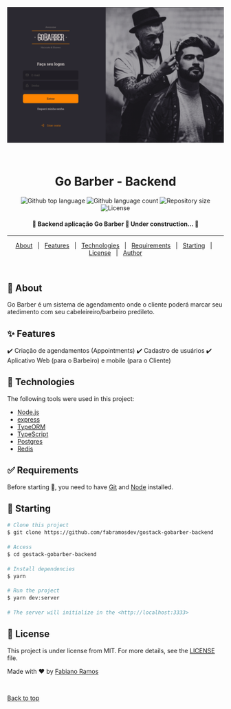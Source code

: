 <div align="center" id="top">
  <img src="./.github/gobarber.png" alt="Primeiro Projeto Node" />

  &#xa0;

  <!-- <a href="https://primeiroprojetonode.netlify.app">Demo</a> -->
</div>

<h1 align="center">Go Barber - Backend</h1>

<p align="center">
  <img alt="Github top language" src="https://img.shields.io/github/languages/top/fabramosdev/gostack-gobarber-backend?color=56BEB8">

  <img alt="Github language count" src="https://img.shields.io/github/languages/count/fabramosdev/gostack-gobarber-backend?color=56BEB8">

  <img alt="Repository size" src="https://img.shields.io/github/repo-size/fabramosdev/gostack-gobarber-backend?color=56BEB8">

  <img alt="License" src="https://img.shields.io/github/license/fabramosdev/gostack-gobarber-backend?color=56BEB8">

  <!-- <img alt="Github issues" src="https://img.shields.io/github/issues/fabramosdev/gostack-gobarber-backend?color=56BEB8" /> -->

  <!-- <img alt="Github forks" src="https://img.shields.io/github/forks/fabramosdev/gostack-gobarber-backend?color=56BEB8" /> -->

  <!-- <img alt="Github stars" src="https://img.shields.io/github/stars/fabramosdev/gostack-gobarber-backend?color=56BEB8" /> -->
</p>

<!-- Status -->

<h4 align="center">
	🚧  Backend aplicação Go Barber 🚀 Under construction...  🚧
</h4>

<hr>

<p align="center">
  <a href="#dart-about">About</a> &#xa0; | &#xa0;
  <a href="#sparkles-features">Features</a> &#xa0; | &#xa0;
  <a href="#rocket-technologies">Technologies</a> &#xa0; | &#xa0;
  <a href="#white_check_mark-requirements">Requirements</a> &#xa0; | &#xa0;
  <a href="#checkered_flag-starting">Starting</a> &#xa0; | &#xa0;
  <a href="#memo-license">License</a> &#xa0; | &#xa0;
  <a href="https://github.com/fabramosdev" target="_blank">Author</a>
</p>

<br>

## :dart: About ##

Go Barber é um sistema de agendamento onde o cliente poderá marcar seu atedimento com seu cabeleireiro/barbeiro
predileto.

## :sparkles: Features ##

:heavy_check_mark: Criação de agendamentos (Appointments)
:heavy_check_mark: Cadastro de usuários
:heavy_check_mark: Aplicativo Web (para o Barbeiro) e mobile (para o Cliente)

## :rocket: Technologies ##

The following tools were used in this project:

- [Node.js](https://nodejs.org/en/)
- [express](https://#/)
- [TypeORM](https://#/)
- [TypeScript](https://www.typescriptlang.org/)
- [Postgres](https://#/)
- [Redis](https://#/)

## :white_check_mark: Requirements ##

Before starting :checkered_flag:, you need to have [Git](https://git-scm.com) and [Node](https://nodejs.org/en/) installed.

## :checkered_flag: Starting ##

```bash
# Clone this project
$ git clone https://github.com/fabramosdev/gostack-gobarber-backend

# Access
$ cd gostack-gobarber-backend

# Install dependencies
$ yarn

# Run the project
$ yarn dev:server

# The server will initialize in the <http://localhost:3333>
```

## :memo: License ##

This project is under license from MIT. For more details, see the [LICENSE](LICENSE.md) file.


Made with :heart: by <a href="https://github.com/fabramosdev" target="_blank">Fabiano Ramos</a>

&#xa0;

<a href="#top">Back to top</a>
